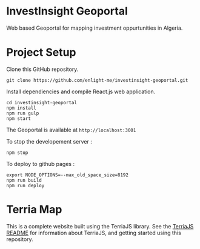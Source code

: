 # InvestInsight Geoportal
Web based Geoportal for mapping investment oppurtunities in Algeria.

Project Setup
============

Clone this GitHub repository. 
``` 
git clone https://github.com/enlight-me/investinsight-geoportal.git
```

Install dependiencies and compile React.js web application.

```
cd investinsight-geoportal
npm install
npm run gulp
npm start
```
The Geoportal is available at ```http://localhost:3001```

To stop the developement server :
```
npm stop
```

To deploy to github pages :
```
export NODE_OPTIONS=--max_old_space_size=8192
npm run build
npm run deploy
```

Terria Map
==========

This is a complete website built using the TerriaJS library. See the [TerriaJS README](https://github.com/TerriaJS/TerriaJS) for information about TerriaJS, and getting started using this repository.
